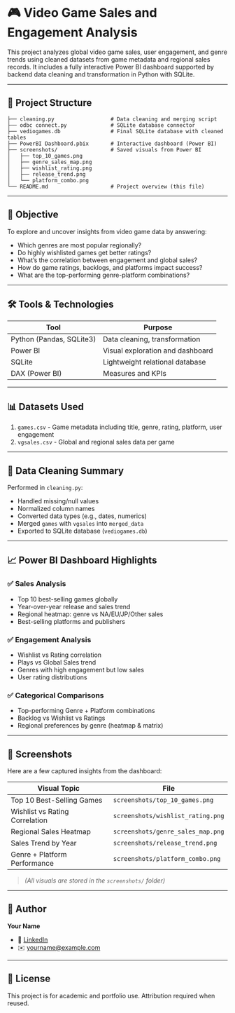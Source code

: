
# 🎮 Video Game Sales and Engagement Analysis

This project analyzes global video game sales, user engagement, and genre trends using cleaned datasets from game metadata and regional sales records. It includes a fully interactive Power BI dashboard supported by backend data cleaning and transformation in Python with SQLite.

---

## 📁 Project Structure

```
├── cleaning.py                  # Data cleaning and merging script
├── odbc connect.py              # SQLite database connector
├── vediogames.db                # Final SQLite database with cleaned tables
├── PowerBI Dashboard.pbix       # Interactive dashboard (Power BI)
├── screenshots/                 # Saved visuals from Power BI
│   ├── top_10_games.png
│   ├── genre_sales_map.png
│   ├── wishlist_rating.png
│   ├── release_trend.png
│   └── platform_combo.png
└── README.md                    # Project overview (this file)
```

---

## 📌 Objective

To explore and uncover insights from video game data by answering:

- Which genres are most popular regionally?
- Do highly wishlisted games get better ratings?
- What’s the correlation between engagement and global sales?
- How do game ratings, backlogs, and platforms impact success?
- What are the top-performing genre-platform combinations?

---

## 🛠️ Tools & Technologies

| Tool         | Purpose                         |
|--------------|----------------------------------|
| Python (Pandas, SQLite3) | Data cleaning, transformation |
| Power BI     | Visual exploration and dashboard |
| SQLite       | Lightweight relational database  |
| DAX (Power BI) | Measures and KPIs              |

---

## 📊 Datasets Used

1. `games.csv` - Game metadata including title, genre, rating, platform, user engagement
2. `vgsales.csv` - Global and regional sales data per game

---

## 🧹 Data Cleaning Summary

Performed in `cleaning.py`:
- Handled missing/null values
- Normalized column names
- Converted data types (e.g., dates, numerics)
- Merged `games` with `vgsales` into `merged_data`
- Exported to SQLite database (`vediogames.db`)

---

## 📈 Power BI Dashboard Highlights

### ✅ Sales Analysis
- Top 10 best-selling games globally
- Year-over-year release and sales trend
- Regional heatmap: genre vs NA/EU/JP/Other sales
- Best-selling platforms and publishers

### ✅ Engagement Analysis
- Wishlist vs Rating correlation
- Plays vs Global Sales trend
- Genres with high engagement but low sales
- User rating distributions

### ✅ Categorical Comparisons
- Top-performing Genre + Platform combinations
- Backlog vs Wishlist vs Ratings
- Regional preferences by genre (heatmap & matrix)

---

## 📸 Screenshots

Here are a few captured insights from the dashboard:

| Visual Topic                  | File                           |
|------------------------------|--------------------------------|
| Top 10 Best-Selling Games    | `screenshots/top_10_games.png` |
| Wishlist vs Rating Correlation | `screenshots/wishlist_rating.png` |
| Regional Sales Heatmap       | `screenshots/genre_sales_map.png` |
| Sales Trend by Year          | `screenshots/release_trend.png` |
| Genre + Platform Performance | `screenshots/platform_combo.png` |

> *(All visuals are stored in the `screenshots/` folder)*

---

## 🤝 Author

**Your Name**  
- 💼 [LinkedIn](https://www.linkedin.com)  
- ✉️ yourname@example.com

---

## 📄 License

This project is for academic and portfolio use. Attribution required when reused.
